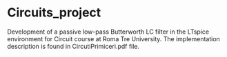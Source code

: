 # Circuits_project
Development of a passive low-pass Butterworth LC filter in the LTspice environment for Circuit course at Roma Tre University.
The implementation description is found in CircutiPrimiceri.pdf file.
